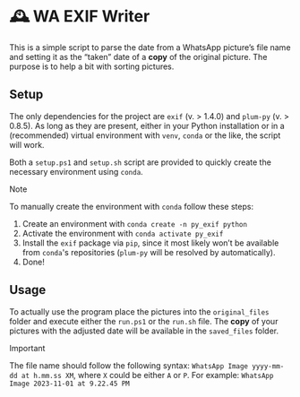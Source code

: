 # 🕰️ WA EXIF Writer

This is a simple script to parse the date from a WhatsApp picture’s file name and setting it as the “taken” date of a **copy** of the original picture. The purpose is to help a bit with sorting pictures.

## Setup

The only dependencies for the project are `exif` (v. > 1.4.0) and `plum-py` (v. > 0.8.5). As long as they are present, either in your Python installation or in a (recommended) virtual environment with `venv`, `conda` or the like, the script will work.

Both a `setup.ps1` and `setup.sh` script are provided to quickly create the necessary environment using `conda`.

> [!note] 
>
> To manually create the environment with `conda` follow these steps:
>
> 1. Create an environment with `conda create -n py_exif python` 
> 2. Activate the environment with `conda activate py_exif`
> 3. Install the `exif` package via `pip`, since it most likely won’t be available from `conda`'s repositories (`plum-py` will be resolved by automatically).
> 4. Done!

## Usage

To actually use the program place the pictures into the `original_files` folder and execute either the `run.ps1` or the `run.sh` file. The **copy** of your pictures with the adjusted date will be available in the `saved_files` folder.

> [!important]
> The file name should follow the following syntax: `WhatsApp Image yyyy-mm-dd at h.mm.ss XM`, where `X` could be either `A` or `P`. For example: `WhatsApp Image 2023-11-01 at 9.22.45 PM`